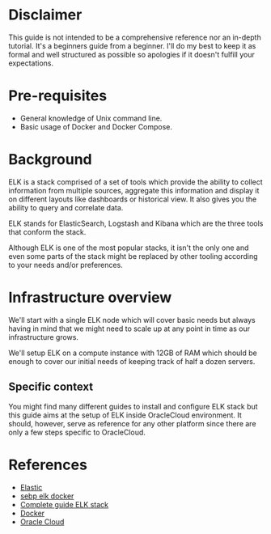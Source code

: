 # Disclaimer
This guide is not intended to be a comprehensive reference nor an in-depth tutorial. It's a beginners guide from a beginner. I'll do my best to keep it as formal and well structured as possible so apologies if it doesn't fulfill your expectations.

# Pre-requisites
- General knowledge of Unix command line.
- Basic usage of Docker and Docker Compose.

# Background
ELK is a stack comprised of a set of tools which provide the ability to collect information from multiple sources, aggregate this information and display it on different layouts like dashboards or historical view. It also gives you the ability to query and correlate data.

ELK stands for ElasticSearch, Logstash and Kibana which are the three tools that conform the stack.

Although ELK is one of the most popular stacks, it isn't the only one and even some parts of the stack might be replaced by other tooling according to your needs and/or preferences.

# Infrastructure overview
We'll start with a single ELK node which will cover basic needs but always having in mind that we might need to scale up at any point in time as our infrastructure grows.

We'll setup ELK on a compute instance with 12GB of RAM which should be enough to cover our initial needs of keeping track of half a dozen servers.

## Specific context
You might find many different guides to install and configure ELK stack but this guide aims at the setup of ELK inside OracleCloud environment. It should, however, serve as reference for any other platform since there are only a few steps specific to OracleCloud.

# References
- [Elastic](https://www.elastic.co/)
- [sebp elk docker](https://elk-docker.readthedocs.io/)
- [Complete guide ELK stack](https://logz.io/learn/complete-guide-elk-stack/)
- [Docker](https://docker.com/)
- [Oracle Cloud](https://www.oracle.com/cloud/)